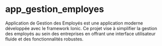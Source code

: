 # app_gestion_employes
Application de Gestion des Employés est une application moderne développée avec le framework Ionic. Ce projet vise à simplifier la gestion des employés au sein des entreprises en offrant une interface utilisateur fluide et des fonctionnalités robustes.
